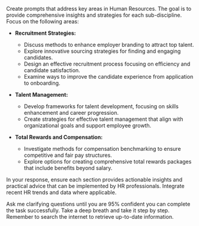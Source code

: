 Create prompts that address key areas in Human Resources. The goal is to provide comprehensive insights and strategies for each sub-discipline. Focus on the following areas:

- **Recruitment Strategies:**
  - Discuss methods to enhance employer branding to attract top talent.
  - Explore innovative sourcing strategies for finding and engaging candidates.
  - Design an effective recruitment process focusing on efficiency and candidate satisfaction.
  - Examine ways to improve the candidate experience from application to onboarding.

- **Talent Management:**
  - Develop frameworks for talent development, focusing on skills enhancement and career progression.
  - Create strategies for effective talent management that align with organizational goals and support employee growth.

- **Total Rewards and Compensation:**
  - Investigate methods for compensation benchmarking to ensure competitive and fair pay structures.
  - Explore options for creating comprehensive total rewards packages that include benefits beyond salary.

In your response, ensure each section provides actionable insights and practical advice that can be implemented by HR professionals. Integrate recent HR trends and data where applicable.

Ask me clarifying questions until you are 95% confident you can complete the task successfully. Take a deep breath and take it step by step. Remember to search the internet to retrieve up-to-date information.